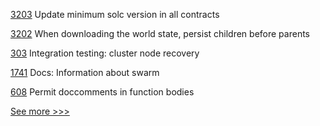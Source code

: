 
[3203](https://github.com/hyperledger/besu/pull/3203) Update minimum solc version in all contracts

[3202](https://github.com/hyperledger/besu/pull/3202) When downloading the world state, persist children before parents

[303](https://github.com/hyperledger-labs/orion-server/pull/303) Integration testing: cluster node recovery

[1741](https://github.com/hyperledger/iroha/pull/1741) Docs: Information about swarm

[608](https://github.com/hyperledger-labs/solang/pull/608) Permit doccomments in function bodies


[See more >>>](https://start-here.hyperledger.org/pull-requests)
